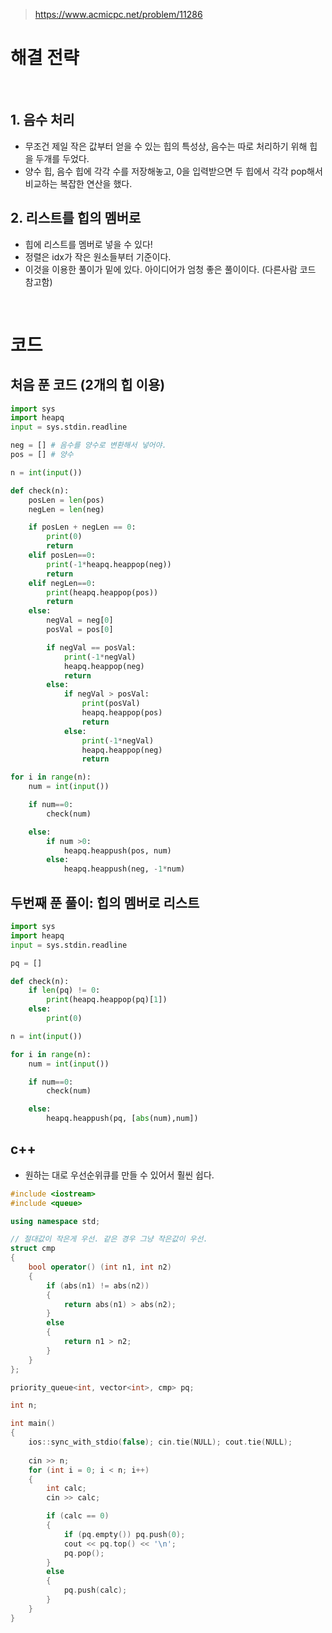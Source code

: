 > [ https://www.acmicpc.net/problem/11286 ]( https://www.acmicpc.net/problem/11286 )   

# 해결 전략

</br>

## 1.  음수 처리
- 무조건 제일 작은 값부터 얻을 수 있는 힙의 특성상, 음수는 따로 처리하기 위해 힙을 두개를 두었다.
- 양수 힙, 음수 힙에 각각 수를 저장해놓고, 0을 입력받으면 두 힙에서 각각 pop해서 비교하는 복잡한 연산을 했다.

## 2. 리스트를 힙의 멤버로
- 힙에 리스트를 멤버로 넣을 수 있다!
- 정렬은 idx가 작은 원소들부터 기준이다.
- 이것을 이용한 풀이가 밑에 있다. 아이디어가 엄청 좋은 풀이이다. (다른사람 코드 참고함)


</br>

# 코드

##  처음 푼 코드 (2개의 힙 이용)

```python
import sys
import heapq
input = sys.stdin.readline

neg = [] # 음수를 양수로 변환해서 넣어야.
pos = [] # 양수

n = int(input())

def check(n):
    posLen = len(pos)
    negLen = len(neg)

    if posLen + negLen == 0:
        print(0)
        return
    elif posLen==0:
        print(-1*heapq.heappop(neg))
        return
    elif negLen==0:
        print(heapq.heappop(pos))
        return
    else:
        negVal = neg[0]
        posVal = pos[0]

        if negVal == posVal:
            print(-1*negVal)
            heapq.heappop(neg)
            return
        else:
            if negVal > posVal:
                print(posVal)
                heapq.heappop(pos)
                return
            else:
                print(-1*negVal)
                heapq.heappop(neg)
                return

for i in range(n):
    num = int(input())

    if num==0:
        check(num)

    else:
        if num >0:
            heapq.heappush(pos, num)
        else:
            heapq.heappush(neg, -1*num)
```

## 두번째 푼 풀이: 힙의 멤버로 리스트

```python
import sys
import heapq
input = sys.stdin.readline

pq = [] 

def check(n):
    if len(pq) != 0:
        print(heapq.heappop(pq)[1])
    else:
        print(0)

n = int(input())

for i in range(n):
    num = int(input())

    if num==0:
        check(num)

    else:
        heapq.heappush(pq, [abs(num),num])
```

## c++

- 원하는 대로 우선순위큐를 만들 수 있어서 훨씬 쉽다.

```c++
#include <iostream>
#include <queue>

using namespace std;

// 절대값이 작은게 우선. 같은 경우 그냥 작은값이 우선.
struct cmp
{
	bool operator() (int n1, int n2)
	{
		if (abs(n1) != abs(n2))
		{
			return abs(n1) > abs(n2);
		}
		else
		{
			return n1 > n2;
		}
	}
};

priority_queue<int, vector<int>, cmp> pq;

int n;

int main()
{
	ios::sync_with_stdio(false); cin.tie(NULL); cout.tie(NULL);
	
	cin >> n;
	for (int i = 0; i < n; i++)
	{
		int calc;
		cin >> calc;

		if (calc == 0)
		{
			if (pq.empty()) pq.push(0);
			cout << pq.top() << '\n';
			pq.pop();
		}
		else
		{
			pq.push(calc);
		}
	}
}
```